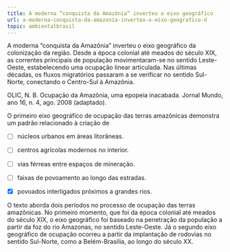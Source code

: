 ```yaml
---
title: A moderna “conquista da Amazônia” inverteu o eixo geográfico
url: a-moderna-conquista-da-amazonia-inverteu-o-eixo-geografico-d
topic: ambientalbrasil
---
```



A moderna “conquista da Amazônia” inverteu o eixo geográfico da colonização da região. Desde a época colonial até meados do século XIX, as correntes principais de população movimentaram-se no sentido Leste-Oeste, estabelecendo uma ocupação linear articulada. Nas últimas décadas, os fluxos migratórios passaram a se verificar no sentido Sul-Norte, conectando o Centro-Sul à Amazônia.

OLIC, N. B. Ocupação da Amazônia, uma epopeia inacabada. Jornal Mundo, ano 16, n. 4, ago. 2008 (adaptado).

O primeiro eixo geográfico de ocupação das terras amazônicas demonstra um padrão relacionado à criação de



- [ ] núcleos urbanos em áreas litorâneas.
- [ ] centros agrícolas modernos no interior.
- [ ] vias férreas entre espaços de mineração.
- [ ] faixas de povoamento ao longo das estradas.
- [x] povoados interligados próximos a grandes rios.


O texto aborda dois períodos no processo de ocupação das terras amazônicas. No primeiro momento, que foi da época colonial até meados do século XIX, o eixo geográfico foi baseado na penetração da população a partir da foz do rio Amazonas, no sentido Leste-Oeste. Já o segundo eixo geográfico de ocupação ocorreu a partir da implantação de rodovias no sentido Sul-Norte, como a Belém-Brasília, ao longo do século XX.
